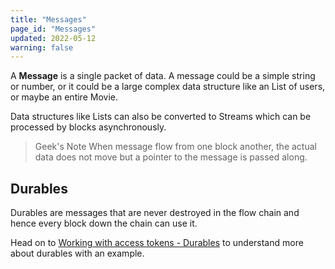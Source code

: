 ```yaml
---
title: "Messages"
page_id: "Messages"
updated: 2022-05-12
warning: false
---
```


A **Message** is a single packet of data. A message could be a simple string or number, or it could be a large complex data structure like an List of users, or maybe an entire Movie.

Data structures like Lists can also be converted to Streams which can be processed by blocks asynchronously.

> Geek's Note
> When message flow from one block another, the actual data does not move but a pointer to the message is passed along.

## Durables

Durables are messages that are never destroyed in the flow chain and hence every block down the chain can use it.

Head on to [Working with access tokens - Durables](/postman-flows/getting-started/working-with-access-tokens/) to understand more about durables with an example.
